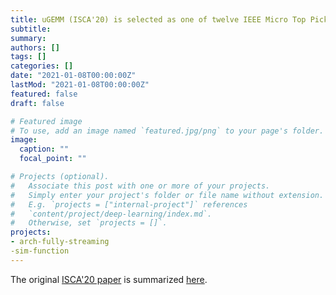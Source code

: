 ```yaml
---
title: uGEMM (ISCA'20) is selected as one of twelve IEEE Micro Top Picks 2021
subtitle:
summary: 
authors: []
tags: []
categories: []
date: "2021-01-08T00:00:00Z"
lastMod: "2021-01-08T00:00:00Z"
featured: false
draft: false

# Featured image
# To use, add an image named `featured.jpg/png` to your page's folder. 
image:
  caption: ""
  focal_point: ""

# Projects (optional).
#   Associate this post with one or more of your projects.
#   Simply enter your project's folder or file name without extension.
#   E.g. `projects = ["internal-project"]` references 
#   `content/project/deep-learning/index.md`.
#   Otherwise, set `projects = []`.
projects: 
- arch-fully-streaming
-sim-function
---
```


The original [ISCA'20 paper](https://ieeexplore.ieee.org/document/9139000) is summarized [here](https://unarycomputing.github.io/publication/2020-05-30-isca/).